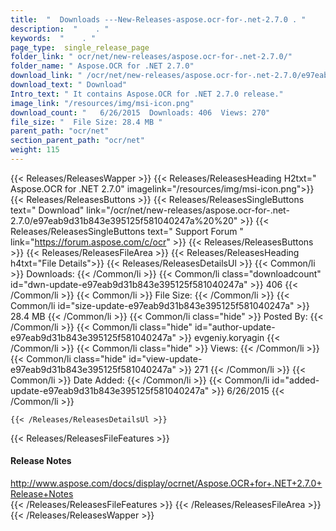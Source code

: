 ```yaml
---
title:  "  Downloads ---New-Releases-aspose.ocr-for-.net-2.7.0 . " 
description:  "    . " 
keywords:  "    . " 
page_type:  single_release_page
folder_link: " ocr/net/new-releases/aspose.ocr-for-.net-2.7.0/"
folder_name: " Aspose.OCR for .NET 2.7.0"
download_link: " /ocr/net/new-releases/aspose.ocr-for-.net-2.7.0/e97eab9d31b843e395125f581040247a"
download_text: " Download"
Intro_text: " It contains Aspose.OCR for .NET 2.7.0 release."
image_link: "/resources/img/msi-icon.png"
download_count: "   6/26/2015  Downloads: 406  Views: 270"
file_size: "  File Size: 28.4 MB "
parent_path: "ocr/net"
section_parent_path: "ocr/net"
weight: 115 
---
```


{{< Releases/ReleasesWapper >}}
  {{< Releases/ReleasesHeading H2txt=" Aspose.OCR for .NET 2.7.0" imagelink="/resources/img/msi-icon.png">}}
  {{< Releases/ReleasesButtons >}}
    {{< Releases/ReleasesSingleButtons text=" Download" link="/ocr/net/new-releases/aspose.ocr-for-.net-2.7.0/e97eab9d31b843e395125f581040247a%20%20" >}}
    {{< Releases/ReleasesSingleButtons text=" Support Forum " link="https://forum.aspose.com/c/ocr" >}}
  {{< Releases/ReleasesButtons >}}
  {{< Releases/ReleasesFileArea >}}
    {{< Releases/ReleasesHeading h4txt="File Details">}}
    {{< Releases/ReleasesDetailsUl >}}
            {{< Common/li  >}} Downloads: {{< /Common/li >}} 
      {{< Common/li class="downloadcount" id="dwn-update-e97eab9d31b843e395125f581040247a" >}} 406 {{< /Common/li >}} 
      {{< Common/li  >}} File Size: {{< /Common/li >}} 
      {{< Common/li id="size-update-e97eab9d31b843e395125f581040247a" >}} 28.4 MB {{< /Common/li >}} 
      {{< Common/li  class="hide" >}} Posted By: {{< /Common/li >}} 
      {{< Common/li class="hide" id="author-update-e97eab9d31b843e395125f581040247a" >}} evgeniy.koryagin {{< /Common/li >}} 
      {{< Common/li class="hide"  >}} Views: {{< /Common/li >}} 
      {{< Common/li class="hide" id="view-update-e97eab9d31b843e395125f581040247a" >}} 271 {{< /Common/li >}} 
      {{< Common/li  >}} Date Added: {{< /Common/li >}} 
      {{< Common/li id="added-update-e97eab9d31b843e395125f581040247a" >}} 6/26/2015 {{< /Common/li >}} 

    {{< /Releases/ReleasesDetailsUl >}}

  {{< Releases/ReleasesFileFeatures >}}
      <h4>Release Notes</h4><div><a href="http://www.aspose.com/docs/display/ocrnet/Aspose.OCR+for+.NET+2.7.0+Release+Notes">http://www.aspose.com/docs/display/ocrnet/Aspose.OCR+for+.NET+2.7.0+Release+Notes</a></div>
  {{< /Releases/ReleasesFileFeatures >}}
 {{< /Releases/ReleasesFileArea >}}
{{< /Releases/ReleasesWapper >}}


